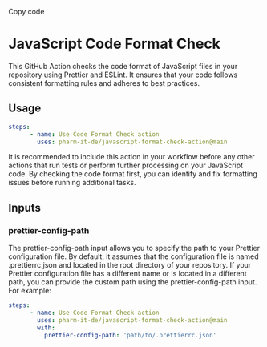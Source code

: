 Copy code

# JavaScript Code Format Check

This GitHub Action checks the code format of JavaScript files in your repository using Prettier and ESLint. It ensures that your code follows consistent formatting rules and adheres to best practices.

## Usage

```yaml
steps:
      - name: Use Code Format Check action
        uses: pharm-it-de/javascript-format-check-action@main
```

It is recommended to include this action in your workflow before any other actions that run tests or perform further processing on your JavaScript code. By checking the code format first, you can identify and fix formatting issues before running additional tasks.

## Inputs
### prettier-config-path
The prettier-config-path input allows you to specify the path to your Prettier configuration file. By default, it assumes that the configuration file is named .prettierrc.json and located in the root directory of your repository.
If your Prettier configuration file has a different name or is located in a different path, you can provide the custom path using the prettier-config-path input. For example:

```yaml
steps:
      - name: Use Code Format Check action
        uses: pharm-it-de/javascript-format-check-action@main
        with:
          prettier-config-path: 'path/to/.prettierrc.json'
```
